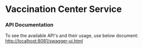 # Vaccination Center Service

### API Documentation

To see the available API's and their usage, use below document:<br>
[http://localhost:8081/swagger-ui.html][Swagger URL]

[Swagger URL]: http://localhost:8081/swagger-ui.html